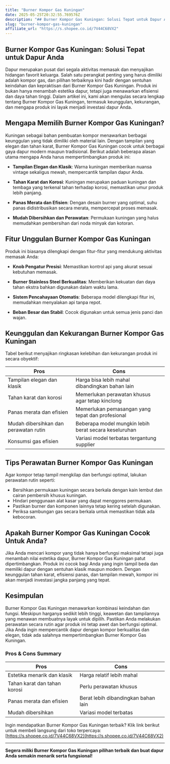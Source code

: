 ```yaml
---
title: "Burner Kompor Gas Kuningan"
date: 2025-05-25T20:32:55.769576Z
description: "## Burner Kompor Gas Kuningan: Solusi Tepat untuk Dapur Anda..."
slug: "burner-kompor-gas-kuningan"
affiliate_url: "https://s.shopee.co.id/7V44C68VX2"
---
```

## Burner Kompor Gas Kuningan: Solusi Tepat untuk Dapur Anda

Dapur merupakan pusat dari segala aktivitas memasak dan menyajikan hidangan favorit keluarga. Salah satu perangkat penting yang harus dimiliki adalah kompor gas, dan pilihan terbaiknya kini hadir dengan sentuhan keindahan dan kepraktisan dari Burner Kompor Gas Kuningan. Produk ini bukan hanya menambah estetika dapur, tetapi juga menawarkan efisiensi dan daya tahan tinggi. Dalam artikel ini, kami akan mengulas secara lengkap tentang Burner Kompor Gas Kuningan, termasuk keunggulan, kekurangan, dan mengapa produk ini layak menjadi investasi dapur Anda.

## Mengapa Memilih Burner Kompor Gas Kuningan?

Kuningan sebagai bahan pembuatan kompor menawarkan berbagai keunggulan yang tidak dimiliki oleh material lain. Dengan tampilan yang elegan dan tahan karat, Burner Kompor Gas Kuningan cocok untuk berbagai gaya dapur modern maupun tradisional. Berikut adalah beberapa alasan utama mengapa Anda harus mempertimbangkan produk ini:

- **Tampilan Elegan dan Klasik**: Warna kuningan memberikan nuansa vintage sekaligus mewah, mempercantik tampilan dapur Anda.
  
- **Tahan Karat dan Korosi**: Kuningan merupakan paduan kuningan dan tembaga yang terkenal tahan terhadap korosi, memastikan umur produk lebih panjang.

- **Panas Merata dan Efisien**: Dengan desain burner yang optimal, suhu panas didistribusikan secara merata, mempercepat proses memasak.

- **Mudah Dibersihkan dan Perawatan**: Permukaan kuningan yang halus memudahkan pembersihan dari noda minyak dan kotoran.

## Fitur Unggulan Burner Kompor Gas Kuningan

Produk ini biasanya dilengkapi dengan fitur-fitur yang mendukung aktivitas memasak Anda:

- **Knob Pengatur Presisi**: Memastikan kontrol api yang akurat sesuai kebutuhan memasak.
  
- **Burner Stainless Steel Berkualitas**: Memberikan kekuatan dan daya tahan ekstra bahkan digunakan dalam waktu lama.

- **Sistem Pencahayaan Otomatis**: Beberapa model dilengkapi fitur ini, memudahkan menyalakan api tanpa repot.

- **Beban Besar dan Stabil**: Cocok digunakan untuk semua jenis panci dan wajan.

## Keunggulan dan Kekurangan Burner Kompor Gas Kuningan

Tabel berikut menyajikan ringkasan kelebihan dan kekurangan produk ini secara obyektif:

| **Pros**                                         | **Cons**                                                |
|--------------------------------------------------|---------------------------------------------------------|
| Tampilan elegan dan klasik                      | Harga bisa lebih mahal dibandingkan bahan lain        |
| Tahan karat dan korosi                          | Memerlukan perawatan khusus agar tetap kinclong       |
| Panas merata dan efisien                         | Memerlukan pemasangan yang tepat dan profesional      |
| Mudah dibersihkan dan perawatan rutin           | Beberapa model mungkin lebih berat secara keseluruhan  |
| Konsumsi gas efisien                            | Variasi model terbatas tergantung supplier             |

## Tips Perawatan Burner Kompor Gas Kuningan

Agar kompor tetap tampil mengkilap dan berfungsi optimal, lakukan perawatan rutin seperti:

- Bersihkan permukaan kuningan secara berkala dengan kain lembut dan cairan pembersih khusus kuningan.
- Hindari penggunaan alat kasar yang dapat menggores permukaan.
- Pastikan burner dan komponen lainnya tetap kering setelah digunakan.
- Periksa sambungan gas secara berkala untuk memastikan tidak ada kebocoran.
  
## Apakah Burner Kompor Gas Kuningan Cocok Untuk Anda?

Jika Anda mencari kompor yang tidak hanya berfungsi maksimal tetapi juga menambah nilai estetika dapur, Burner Kompor Gas Kuningan patut dipertimbangkan. Produk ini cocok bagi Anda yang ingin tampil beda dan memiliki dapur dengan sentuhan klasik maupun modern. Dengan keunggulan tahan karat, efisiensi panas, dan tampilan mewah, kompor ini akan menjadi investasi jangka panjang yang tepat.

## Kesimpulan

Burner Kompor Gas Kuningan menawarkan kombinasi keindahan dan fungsi. Meskipun harganya sedikit lebih tinggi, keawetan dan tampilannya yang menawan membuatnya layak untuk dipilih. Pastikan Anda melakukan perawatan secara rutin agar produk ini tetap awet dan berfungsi optimal. Jika Anda ingin mempercantik dapur dengan kompor berkualitas dan elegan, tidak ada salahnya mempertimbangkan Burner Kompor Gas Kuningan.

### Pros & Cons Summary

| **Pros**                                         | **Cons**                                                |
|--------------------------------------------------|---------------------------------------------------------|
| Estetika menarik dan klasik                     | Harga relatif lebih mahal                              |
| Tahan karat dan tahan korosi                     | Perlu perawatan khusus                                |
| Panas merata dan efisien                         | Berat lebih dibandingkan bahan lain                   |
| Mudah dibersihkan                               | Variasi model terbatas                                |

Ingin mendapatkan Burner Kompor Gas Kuningan terbaik? Klik link berikut untuk membeli langsung dari toko terpercaya: [https://s.shopee.co.id/7V44C68VX2](https://s.shopee.co.id/7V44C68VX2)

---

**Segera miliki Burner Kompor Gas Kuningan pilihan terbaik dan buat dapur Anda semakin menarik serta fungsional!**